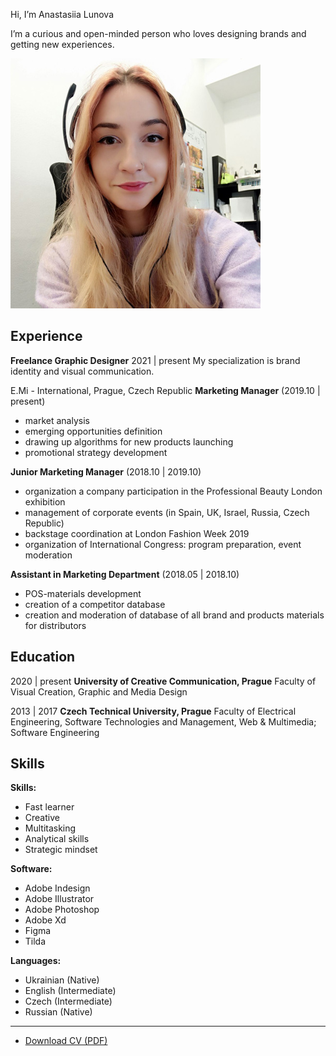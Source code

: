 Hi, I’m Anastasiia Lunova

I’m a curious and open-minded person who loves designing brands and getting new experiences.

![Photo of me with headphones at work.](images/photo1.jpg)


## Experience

**Freelance Graphic Designer**
2021 | present
My specialization is brand identity and visual communication.


E.Mi - International, Prague, Czech Republic
**Marketing Manager** (2019.10 | present)
- market analysis 
- emerging opportunities definition
- drawing up algorithms for new products launching
- promotional strategy development

**Junior Marketing Manager** (2018.10 | 2019.10)
- organization a company participation in the Professional Beauty London exhibition
- management of corporate events (in Spain, UK, Israel, Russia, Czech Republic)
- backstage coordination at London Fashion Week 2019
- organization of International Congress: program preparation, event moderation

**Assistant in Marketing Department** (2018.05 | 2018.10)
- POS-materials development
- creation of a competitor database
- creation and moderation of database of all brand and products materials for distributors



## Education

2020 | present
**University of Creative Communication, Prague**
Faculty of Visual Creation,
Graphic and Media Design

2013 | 2017
**Czech Technical University, Prague**
Faculty of Electrical Engineering,
Software Technologies and Management,
Web & Multimedia; Software Engineering


## Skills

**Skills:**
- Fast learner
- Creative
- Multitasking
- Analytical skills
- Strategic mindset

**Software:**
- Adobe Indesign
- Adobe Illustrator
- Adobe Photoshop
- Adobe Xd
- Figma
- Tilda

**Languages:**
- Ukrainian (Native)
- English (Intermediate)
- Czech (Intermediate)
- Russian (Native)

______

- [Download CV (PDF)](cv-2022-12-Lunova.pdf)
